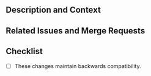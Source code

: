 <!--
* Title: Provide a general summary of your changes in the Title above.

* Assignees:  If you know anyone who should likely handle bringing this pull request (PR) to completion -- that's usually yourself -- select them from the Assignees drop-down on the right.

* Labels: Update the label of the issue(s) addressed by this pull request to "Under Review".
-->

## Description and Context
<!--
Provide a brief and concise description of your proposed change. Questions you should think about:
* Why is this change required?  What problem does it solve?
* Is there a bigger picture? Is this PR a part of a larger set of changes? Which further steps are planned after merging this PR, if any?
* How has the proposed implementation been verified and tested?

Feel free to add supplementary material here (e.g. screen output, log files, screenshots).

Should the context of the PR change (significantly) during review, please update the description to reflect that.
The goal is to always provide an up-to-date and concise summary here.
-->

## Related Issues and Merge Requests
<!--
If applicable, let us know how this pull request is related to any other open issues or pull requests by linking to them here.
Some suggestion for keywords:
Closes (will automatically close mentioned issue if merged), Blocks, Related to
-->

## Checklist
<!--
Go over all the following points, and put an `x` in all the boxes that apply. If you are unsure about any of these, please ask; we are here to help.
-->
- [ ] These changes maintain backwards compatibility.
